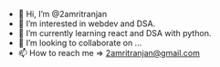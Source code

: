 - 👋 Hi, I’m @2amritranjan
- 👀 I’m interested in webdev and DSA.
- 🌱 I’m currently learning react and DSA with python.
- 💞️ I’m looking to collaborate on ...
- 📫 How to reach me => 2amritranjan@gmail.com

<!---
2amritranjan/2amritranjan is a ✨ special ✨ repository because its `README.md` (this file) appears on your GitHub profile.
You can click the Preview link to take a look at your changes.
--->
